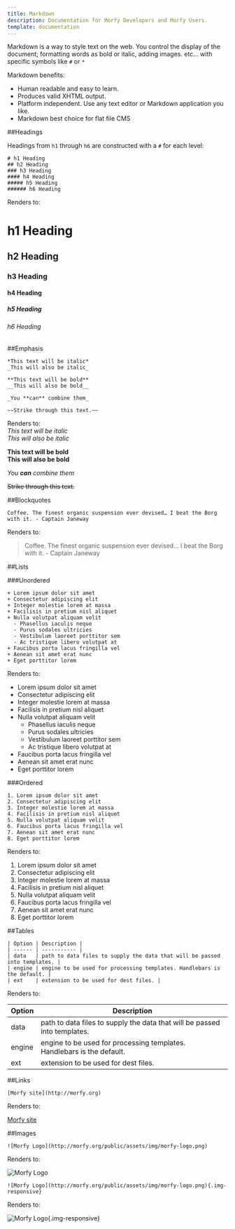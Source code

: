 ```yaml
---
title: Markdown
description: Documentation for Morfy Developers and Morfy Users.
template: documentation
---
```


Markdown is a way to style text on the web. You control the display of the document; formatting words as bold or italic, adding images. etc... with specific symbols like ```#``` or ```*```  

Markdown benefits:  

- Human readable and easy to learn.  
- Produces valid XHTML output.  
- Platform independent. Use any text editor or Markdown application you like.  
- Markdown best choice for flat file CMS  

##Headings

Headings from ```h1``` through ```h6``` are constructed with a ```#``` for each level:  

```
# h1 Heading
## h2 Heading
### h3 Heading
#### h4 Heading
##### h5 Heading
###### h6 Heading
```

Renders to:  
# h1 Heading
## h2 Heading
### h3 Heading
#### h4 Heading
##### h5 Heading
###### h6 Heading

##Emphasis

```
*This text will be italic*
_This will also be italic_

**This text will be bold**
__This will also be bold__

_You **can** combine them_

~~Strike through this text.~~
```

Renders to:  
*This text will be italic*  
_This will also be italic_  

**This text will be bold**  
__This will also be bold__  

_You **can** combine them_     

~~Strike through this text.~~  

##Blockquotes

```
Coffee. The finest organic suspension ever devised… I beat the Borg with it. - Captain Janeway
```
Renders to:  
> Coffee. The finest organic suspension ever devised… I beat the Borg with it. - Captain Janeway

##Lists

###Unordered

```
+ Lorem ipsum dolor sit amet
+ Consectetur adipiscing elit
+ Integer molestie lorem at massa
+ Facilisis in pretium nisl aliquet
+ Nulla volutpat aliquam velit
  - Phasellus iaculis neque
  - Purus sodales ultricies
  - Vestibulum laoreet porttitor sem
  - Ac tristique libero volutpat at
+ Faucibus porta lacus fringilla vel
+ Aenean sit amet erat nunc
+ Eget porttitor lorem
```
Renders to:  
+ Lorem ipsum dolor sit amet  
+ Consectetur adipiscing elit  
+ Integer molestie lorem at massa  
+ Facilisis in pretium nisl aliquet  
+ Nulla volutpat aliquam velit  
  - Phasellus iaculis neque  
  - Purus sodales ultricies  
  - Vestibulum laoreet porttitor sem  
  - Ac tristique libero volutpat at    
+ Faucibus porta lacus fringilla vel  
+ Aenean sit amet erat nunc  
+ Eget porttitor lorem  

###Ordered

```
1. Lorem ipsum dolor sit amet
2. Consectetur adipiscing elit
3. Integer molestie lorem at massa
4. Facilisis in pretium nisl aliquet
5. Nulla volutpat aliquam velit
6. Faucibus porta lacus fringilla vel
7. Aenean sit amet erat nunc
8. Eget porttitor lorem
```
Renders to:  
1. Lorem ipsum dolor sit amet  
2. Consectetur adipiscing elit  
3. Integer molestie lorem at massa  
4. Facilisis in pretium nisl aliquet  
5. Nulla volutpat aliquam velit  
6. Faucibus porta lacus fringilla vel  
7. Aenean sit amet erat nunc  
8. Eget porttitor lorem  


##Tables

```
| Option | Description |
| ------ | ----------- |
| data   | path to data files to supply the data that will be passed into templates. |
| engine | engine to be used for processing templates. Handlebars is the default. |
| ext    | extension to be used for dest files. |
```

Renders to:   

| Option | Description |  
| ------ | ----------- |  
| data   | path to data files to supply the data that will be passed into templates. |  
| engine | engine to be used for processing templates. Handlebars is the default. |   
| ext    | extension to be used for dest files. |


##Links

```
[Morfy site](http://morfy.org)
```

Renders to:  

[Morfy site](http://morfy.org)


##Images


```
![Morfy Logo](http://morfy.org/public/assets/img/morfy-logo.png)
```

Renders to:  

![Morfy Logo](http://morfy.org/public/assets/img/morfy-logo.png)  


```
![Morfy Logo](http://morfy.org/public/assets/img/morfy-logo.png){.img-responsive}
```

Renders to:

![Morfy Logo](http://morfy.org/public/assets/img/morfy-logo.png){.img-responsive}  
